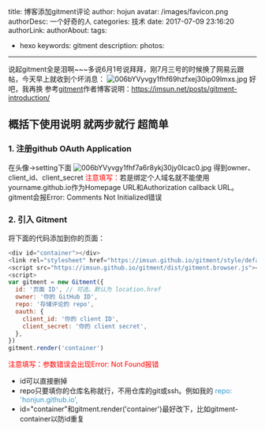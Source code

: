 title: 博客添加gitment评论
author: hojun
avatar: /images/favicon.png
authorDesc: 一个好奇的人
categories: 技术
date: 2017-07-09 23:16:20
authorLink:
authorAbout:
tags:
 - hexo
keywords: gitment
description:
photos:
---
说起gitment全是泪啊~~~多说6月1号说拜拜，刚7月三号的时候换了网易云跟帖，今天早上就收到个坏消息：
![006bYVyvgy1fhf69hzfxej30ip09lmxs.jpg](https://wx4.sinaimg.cn/large/006bYVyvgy1fhf69hzfxej30ip09lmxs.jpg)
好吧，我再换
参考[gitment](https://github.com/imsun/gitment)作者博客说明：https://imsun.net/posts/gitment-introduction/

## **概括下使用说明 就两步就行 超简单**
### **1. 注册github OAuth Application**
在头像->setting下面
![006bYVyvgy1fhf7a6r8ykj30jy0lcac0.jpg](https://wx3.sinaimg.cn/large/006bYVyvgy1fhf7a6r8ykj30jy0lcac0.jpg)
得到owner、client_id、client_secret
<font color="red">注意填写：</font>若是绑定个人域名就不能使用yourname.github.io作为Homepage URL和Authorization callback URL。gitment会报Error: Comments Not Initialized错误
### **2. 引入 Gitment**
将下面的代码添加到你的页面：
```js
<div id="container"></div>
<link rel="stylesheet" href="https://imsun.github.io/gitment/style/default.css">
<script src="https://imsun.github.io/gitment/dist/gitment.browser.js"></script>
<script>
var gitment = new Gitment({
  id: '页面 ID', // 可选。默认为 location.href
  owner: '你的 GitHub ID',
  repo: '存储评论的 repo',
  oauth: {
    client_id: '你的 client ID',
    client_secret: '你的 client secret',
  },
})
gitment.render('container')
```
<font color="red">注意填写：参数错误会出现Error: Not Found报错</font>

 - id可以直接删掉
 - repo只要填你的仓库名称就行，不用仓库的git或ssh。例如我的 <font color="#39c">repo:   'honjun.github.io',</font>
 - id="container"和gitment.render('container')最好改下，比如gitment-container以防id重复